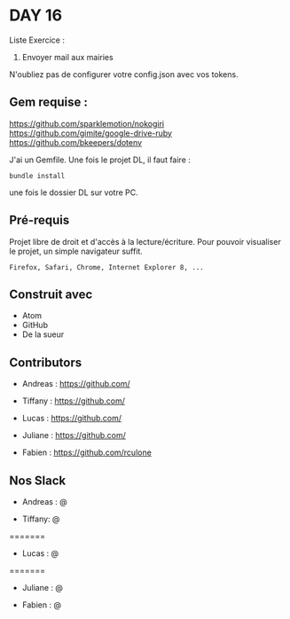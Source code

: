 # DAY 16
Liste Exercice :
1. Envoyer mail aux mairies

N'oubliez pas de configurer votre config.json avec vos tokens.

## Gem requise :
https://github.com/sparklemotion/nokogiri
https://github.com/gimite/google-drive-ruby
https://github.com/bkeepers/dotenv

J'ai un Gemfile. Une fois le projet DL, il faut faire : 
```
bundle install
```
une fois le dossier DL sur votre PC. 

## Pré-requis

Projet libre de droit et d'accès à la lecture/écriture. 
Pour pouvoir visualiser le projet, un simple navigateur suffit.


```
Firefox, Safari, Chrome, Internet Explorer 8, ...
```

## Construit avec

* Atom
* GitHub
* De la sueur


## Contributors

* Andreas : https://github.com/

* Tiffany : https://github.com/

* Lucas : https://github.com/

* Juliane : https://github.com/

* Fabien : https://github.com/rculone



## Nos Slack

* Andreas : @

* Tiffany: @

=======
* Lucas : @

=======
* Juliane : @

* Fabien  : @

